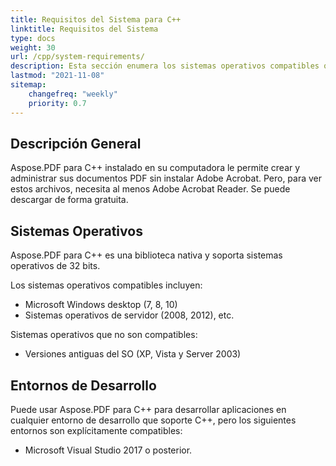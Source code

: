 ```yaml
---
title: Requisitos del Sistema para C++
linktitle: Requisitos del Sistema
type: docs
weight: 30
url: /cpp/system-requirements/
description: Esta sección enumera los sistemas operativos compatibles que un desarrollador necesita para trabajar con éxito con Aspose.PDF para C++.
lastmod: "2021-11-08"
sitemap:
    changefreq: "weekly"
    priority: 0.7
---
```


## Descripción General

Aspose.PDF para C++ instalado en su computadora le permite crear y administrar sus documentos PDF sin instalar Adobe Acrobat. Pero, para ver estos archivos, necesita al menos Adobe Acrobat Reader. Se puede descargar de forma gratuita.

## Sistemas Operativos

Aspose.PDF para C++ es una biblioteca nativa y soporta sistemas operativos de 32 bits.

Los sistemas operativos compatibles incluyen:

- Microsoft Windows desktop (7, 8, 10)
- Sistemas operativos de servidor (2008, 2012), etc.

Sistemas operativos que no son compatibles:

- Versiones antiguas del SO (XP, Vista y Server 2003)

## Entornos de Desarrollo

Puede usar Aspose.PDF para C++ para desarrollar aplicaciones en cualquier entorno de desarrollo que soporte C++, pero los siguientes entornos son explícitamente compatibles:

- Microsoft Visual Studio 2017 o posterior.